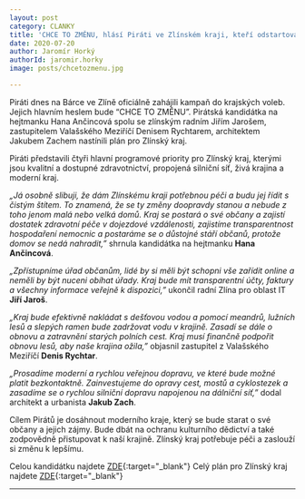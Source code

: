 ```yaml
---
layout: post
category: CLANKY
title: 'CHCE TO ZMĚNU, hlásí Piráti ve Zlínském kraji, kteří odstartovali krajskou kampaň s ambicemi vyhrát'
date: 2020-07-20
author: Jaromír Horký
authorId: jaromir.horky
image: posts/chcetozmenu.jpg

---
```


Piráti dnes na Bárce ve Zlíně oficiálně zahájili kampaň do krajských voleb. Jejich hlavním heslem bude “CHCE TO ZMĚNU”. Pirátská kandidátka na hejtmanku Hana Ančincová spolu se zlínským radním Jiřím Jarošem, zastupitelem Valašského Meziříčí Denisem Rychtarem, architektem Jakubem Zachem nastínili plán pro Zlínský kraj.

Piráti představili čtyři hlavní programové priority pro Zlínský kraj, kterými jsou kvalitní a dostupné zdravotnictví, propojená silniční síť, živá krajina a moderní kraj.  

*„Já osobně slibuji, že dám Zlínskému kraji potřebnou péči a budu jej řídit s čistým štítem. To znamená, že se ty změny doopravdy stanou a nebude z toho jenom malá nebo velká domů. Kraj se postará o své občany a zajistí dostatek zdravotní péče v dojezdové vzdálenosti, zajistíme transparentnost hospodaření nemocnic a postaráme se o důstojné stáří občanů, protože domov se nedá nahradit,”* shrnula kandidátka na hejtmanku **Hana Ančincová**.

*„Zpřístupníme úřad občanům, lidé by si měli být schopni vše zařídit online a neměli by být nuceni obíhat úřady. Kraj bude mít transparentní účty, faktury a všechny informace veřejně k dispozici,”* ukončil radní Zlína pro oblast IT **Jiří Jaroš**.

*„Kraj bude efektivně nakládat s dešťovou vodou a pomocí meandrů, lužních lesů a slepých ramen bude zadržovat vodu v krajině. Zasadí se dále o obnovu a zatravnění starých polních cest. Kraj musí finančně podpořit obnovu lesů, aby naše krajina ožila,”* objasnil zastupitel z Valašského Meziříčí **Denis Rychtar**.

*„Prosadíme moderní a rychlou veřejnou dopravu, ve které bude možné platit bezkontaktně. Zainvestujeme do opravy cest, mostů a cyklostezek a zasadíme se o rychlou silniční dopravu napojenou na dálniční síť,”* dodal architekt a urbanista **Jakub Zach**.

Cílem Pirátů je dosáhnout moderního kraje, který se bude starat o své občany a jejich zájmy. Bude dbát na ochranu kulturního dědictví a také zodpovědně přistupovat k naší krajině. Zlínský kraj potřebuje péči a zaslouží si změnu k lepšímu.

Celou kandidátku najdete [ZDE](https://zlinsky.pirati.cz/volby-2020/?pohled=kandidati){:target="_blank"}
Celý plán pro Zlínský kraj najdete [ZDE](https://zlinsky.pirati.cz/volby-2020/?pohled=program){:target="_blank"}

---
